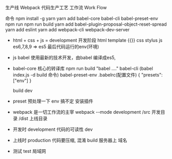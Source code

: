 生产线 Webpack  代码生产工艺  工作流  Work Flow

命令
 npm install -g yarn
 yarn add babel-core babel-cli babel-preset-env
 npm run
 npm run build
 yarn add babel-plugin-proposal-object-reset-spread
 yarn add eslint
 yarn add webpack-cli webpack-dev-server

- html + css + js = 
development   开发阶段
    html template  {{}}
    css  stylus
    js es6,7,8,9 => es5
最后代码运行的env(环境)

- js 
  babel
  使用最新的技术开发，由babel 编译成es5,

- babel-core  核心的转译库
  npm run build "babel ...."
  babel-cli  (babel index.js -d build 命令)
  babel-preset-env .babelrc(配置文件)
  {
      "presets": ["env"]
  }

  build
  dev

- preset 预处理一下
  env 搞不定  安装插件

- webpack 是一切工作流的主宰
  webpack --mode development
  /src 开发目录
  /dist 上线目录

- 开发时  development  代码的可读性 dev
- 上线时  production  代码要压缩, 混淆 build 服务器上 域名
- 测试  test  局域网